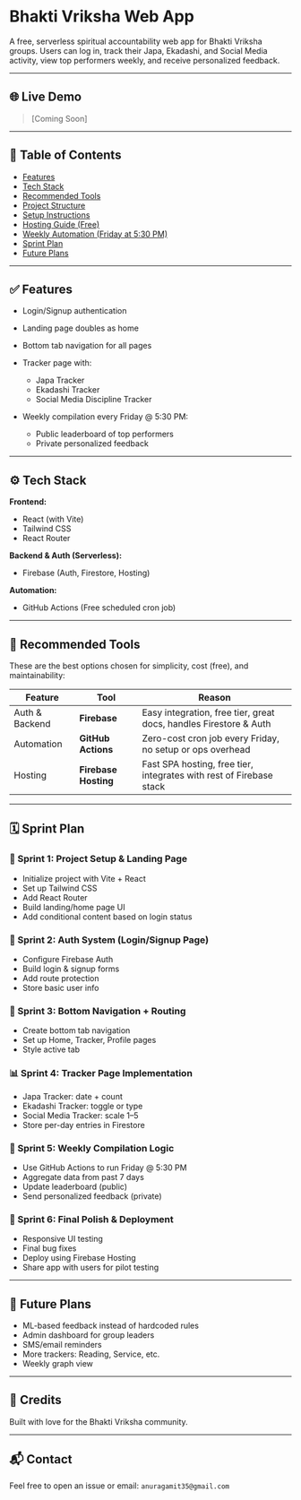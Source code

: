 # Bhakti Vriksha Web App

A free, serverless spiritual accountability web app for Bhakti Vriksha groups. Users can log in, track their Japa, Ekadashi, and Social Media activity, view top performers weekly, and receive personalized feedback.

---

## 🌐 Live Demo 

> \[Coming Soon]

---

## 🧭 Table of Contents

* [Features](#features)
* [Tech Stack](#tech-stack)
* [Recommended Tools](#recommended-tools)
* [Project Structure](#project-structure)
* [Setup Instructions](#setup-instructions)
* [Hosting Guide (Free)](#hosting-guide-free)
* [Weekly Automation (Friday at 5:30 PM)](#weekly-automation-friday-at-530-pm)
* [Sprint Plan](#sprint-plan)
* [Future Plans](#future-plans)

---

## ✅ Features

* Login/Signup authentication
* Landing page doubles as home
* Bottom tab navigation for all pages
* Tracker page with:

  * Japa Tracker
  * Ekadashi Tracker
  * Social Media Discipline Tracker
* Weekly compilation every Friday @ 5:30 PM:

  * Public leaderboard of top performers
  * Private personalized feedback

---

## ⚙️ Tech Stack

**Frontend:**

* React (with Vite)
* Tailwind CSS
* React Router

**Backend & Auth (Serverless):**

* Firebase (Auth, Firestore, Hosting)

**Automation:**

* GitHub Actions (Free scheduled cron job)

---

## 🌟 Recommended Tools

These are the best options chosen for simplicity, cost (free), and maintainability:

| Feature        | Tool                 | Reason                                                              |
| -------------- | -------------------- | ------------------------------------------------------------------- |
| Auth & Backend | **Firebase**         | Easy integration, free tier, great docs, handles Firestore & Auth   |
| Automation     | **GitHub Actions**   | Zero-cost cron job every Friday, no setup or ops overhead           |
| Hosting        | **Firebase Hosting** | Fast SPA hosting, free tier, integrates with rest of Firebase stack |

---

## 🗓 Sprint Plan

### 🚩 Sprint 1: Project Setup & Landing Page

* Initialize project with Vite + React
* Set up Tailwind CSS
* Add React Router
* Build landing/home page UI
* Add conditional content based on login status

### 🛂 Sprint 2: Auth System (Login/Signup Page)

* Configure Firebase Auth
* Build login & signup forms
* Add route protection
* Store basic user info

### 📱 Sprint 3: Bottom Navigation + Routing

* Create bottom tab navigation
* Set up Home, Tracker, Profile pages
* Style active tab

### 📊 Sprint 4: Tracker Page Implementation

* Japa Tracker: date + count
* Ekadashi Tracker: toggle or type
* Social Media Tracker: scale 1–5
* Store per-day entries in Firestore

### 🧠 Sprint 5: Weekly Compilation Logic

* Use GitHub Actions to run Friday @ 5:30 PM
* Aggregate data from past 7 days
* Update leaderboard (public)
* Send personalized feedback (private)

### 🎯 Sprint 6: Final Polish & Deployment

* Responsive UI testing
* Final bug fixes
* Deploy using Firebase Hosting
* Share app with users for pilot testing

---

## 🚧 Future Plans

* ML-based feedback instead of hardcoded rules
* Admin dashboard for group leaders
* SMS/email reminders
* More trackers: Reading, Service, etc.
* Weekly graph view

---

## 🙏 Credits

Built with love for the Bhakti Vriksha community.

---

## 📬 Contact

Feel free to open an issue or email: `anuragamit35@gmail.com`
